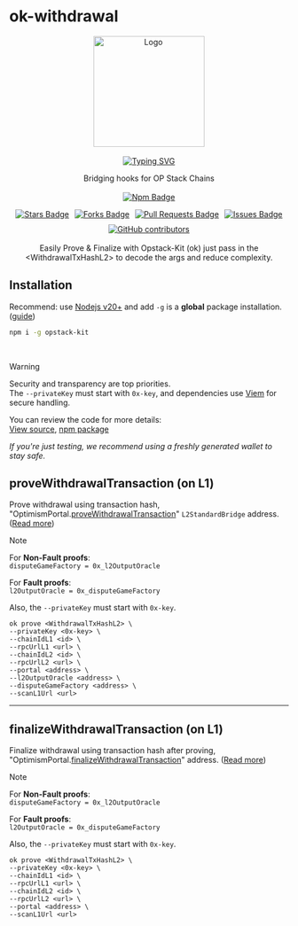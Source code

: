 # ok-withdrawal

<div align="center">
  <a href="https://github.com/opstack-kit">
    <img src="https://avatars.githubusercontent.com/u/176029081?s=200&v=4" title="Logo" alt="Logo" width="200" height="200"/>
  </a>
  <br><br>
  <a href="https://opstack-kit.pages.dev"><img src="https://readme-typing-svg.demolab.com?font=JetBrains+Mono&weight=800&size=30&pause=1000&center=true&repeat=false&random=false&width=435&lines&color=F70000&width=435&lines=Opstack+Kit" alt="Typing SVG" />
  </a>

</div>
<p align="center">
  Bridging hooks for OP Stack Chains
    <br><br>
  <a href="https://www.npmjs.com/package/opstack-kit">
    <picture>
      <img src="https://img.shields.io/npm/v/opstack-kit" alt="Npm Badge">
    </picture>
  </a>
</p>

<div align="center" style="display: flex; justify-content: center; flex-wrap: wrap; gap: 10px;">
  <a href="https://github.com/opstack-kit/opstack-kit/stargazers">
    <img src="https://img.shields.io/github/stars/opstack-kit" alt="Stars Badge" />
  </a>
  <a href="https://github.com/opstack-kit/opstack-kit/forks"><img src="https://img.shields.io/github/forks/opstack-kit/opstack-kit" alt="Forks Badge"/>
  </a>
  <a href="https://github.com/opstack-kit/opstack-kit/pulls">
    <img src="https://img.shields.io/github/issues-pr/opstack-kit/opstack-kit" alt="Pull Requests Badge" />
  </a>
  <a href="https://github.com/opstack-kit/opstack-kit/issues">
    <img src="https://img.shields.io/github/issues/opstack-kit/opstack-kit" alt="Issues Badge" />
  </a>
  <a href="https://github.com/opstack-kit/opstack-kit/graphs/contributors">
    <img alt="GitHub contributors" src="https://img.shields.io/github/contributors/opstack-kit/opstack-kit?color=2b9348">
  </a>
</div>

<br/>

<div align="center">
Easily Prove &amp; Finalize with Opstack-Kit (ok) just pass in the &lt;WithdrawalTxHashL2> to decode the args and reduce complexity.
</div>

## Installation

Recommend: use [Nodejs v20+](https://nodejs.org/en/download/prebuilt-installer/current) and add `-g` is a **global** package installation. ([guide](https://docs.npmjs.com/cli/v9/commands/npm-install#global-installation))

```bash [npm]
npm i -g opstack-kit
```

<br/>

> [!WARNING]  
> Security and transparency are top priorities.  
> The `--privateKey` must start with `0x-key`, and dependencies use [Viem](https://viem.sh/docs/accounts/local/privateKeyToAccount#privatekeytoaccount) for secure handling.  
> 
> You can review the code for more details:  
> [View source](https://github.com/opstack-kit/opstack-kit/blob/main/src/cli/commands/prove.ts#L5), [npm package](https://www.npmjs.com/package/opstack-kit?activeTab=code)  
> 
> *If you're just testing, we recommend using a freshly generated wallet to stay safe.*

## proveWithdrawalTransaction (on L1)
Prove withdrawal using transaction hash, "OptimismPortal.[proveWithdrawalTransaction](https://github.com/ethereum-optimism/optimism/blob/op-contracts/v2.0.0-beta.3/packages/contracts-bedrock/src/L1/OptimismPortal.sol#L243C1-L322C6)" `L2StandardBridge` address. ([Read more](https://opstack-kit.pages.dev/docs/cli#prove-provewithdrawal))
> [!NOTE]  
> For **Non-Fault proofs**:  
> `disputeGameFactory = 0x_l2OutputOracle`  
>  
> For **Fault proofs**:  
> `l2OutputOracle = 0x_disputeGameFactory`  
>  
> Also, the `--privateKey` must start with `0x-key`.

```
ok prove <WithdrawalTxHashL2> \
--privateKey <0x-key> \
--chainIdL1 <id> \
--rpcUrlL1 <url> \
--chainIdL2 <id> \
--rpcUrlL2 <url> \
--portal <address> \
--l2OutputOracle <address> \
--disputeGameFactory <address> \
--scanL1Url <url>
```

---

## finalizeWithdrawalTransaction (on L1)
Finalize withdrawal using transaction hash after proving, "OptimismPortal.[finalizeWithdrawalTransaction](https://github.com/ethereum-optimism/optimism/blob/op-contracts/v2.0.0-beta.3/packages/contracts-bedrock/src/L1/OptimismPortal.sol#L324C1-L444C6)" address. ([Read more](https://opstack-kit.pages.dev/docs/cli#finalize-finalizewithdrawal))
> [!NOTE]  
> For **Non-Fault proofs**:  
> `disputeGameFactory = 0x_l2OutputOracle`  
>  
> For **Fault proofs**:  
> `l2OutputOracle = 0x_disputeGameFactory`  
>  
> Also, the `--privateKey` must start with `0x-key`.

```
ok prove <WithdrawalTxHashL2> \
--privateKey <0x-key> \
--chainIdL1 <id> \
--rpcUrlL1 <url> \
--chainIdL2 <id> \
--rpcUrlL2 <url> \
--portal <address> \
--scanL1Url <url>
```
